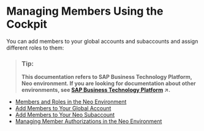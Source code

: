 <!-- loioa6cdfd2eedf446f5956aeea385674c08 -->

# Managing Members Using the Cockpit

You can add members to your global accounts and subaccounts and assign different roles to them:

> ### Tip:  
> **This documentation refers to SAP Business Technology Platform, Neo environment. If you are looking for documentation about other environments, see [SAP Business Technology Platform](https://help.sap.com/viewer/65de2977205c403bbc107264b8eccf4b/Cloud/en-US/6a2c1ab5a31b4ed9a2ce17a5329e1dd8.html "SAP Business Technology Platform (SAP BTP) is an integrated offering comprised of four technology portfolios: database and data management, application development and integration, analytics, and intelligent technologies. The platform offers users the ability to turn data into business value, compose end-to-end business processes, and build and extend SAP applications quickly.") :arrow_upper_right:.**

-   [Members and Roles in the Neo Environment](members-and-roles-in-the-neo-environment-5414d4e.md)
-   [Add Members to Your Global Account](add-members-to-your-global-account-528405a.md)
-   [Add Members to Your Neo Subaccount](add-members-to-your-neo-subaccount-a253570.md)
-   [Managing Member Authorizations in the Neo Environment](managing-member-authorizations-in-the-neo-environment-a1ab5c4.md)

